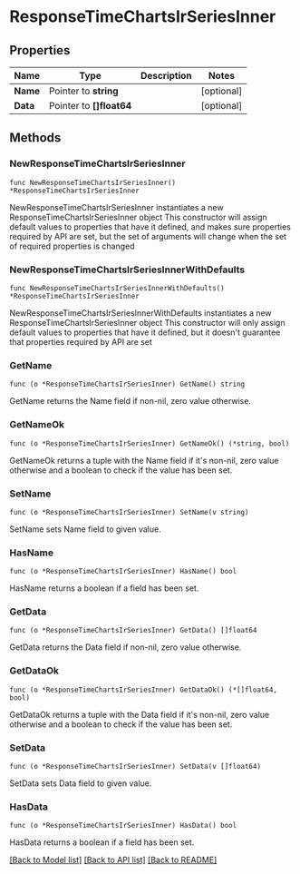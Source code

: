 # ResponseTimeChartsIrSeriesInner

## Properties

Name | Type | Description | Notes
------------ | ------------- | ------------- | -------------
**Name** | Pointer to **string** |  | [optional] 
**Data** | Pointer to **[]float64** |  | [optional] 

## Methods

### NewResponseTimeChartsIrSeriesInner

`func NewResponseTimeChartsIrSeriesInner() *ResponseTimeChartsIrSeriesInner`

NewResponseTimeChartsIrSeriesInner instantiates a new ResponseTimeChartsIrSeriesInner object
This constructor will assign default values to properties that have it defined,
and makes sure properties required by API are set, but the set of arguments
will change when the set of required properties is changed

### NewResponseTimeChartsIrSeriesInnerWithDefaults

`func NewResponseTimeChartsIrSeriesInnerWithDefaults() *ResponseTimeChartsIrSeriesInner`

NewResponseTimeChartsIrSeriesInnerWithDefaults instantiates a new ResponseTimeChartsIrSeriesInner object
This constructor will only assign default values to properties that have it defined,
but it doesn't guarantee that properties required by API are set

### GetName

`func (o *ResponseTimeChartsIrSeriesInner) GetName() string`

GetName returns the Name field if non-nil, zero value otherwise.

### GetNameOk

`func (o *ResponseTimeChartsIrSeriesInner) GetNameOk() (*string, bool)`

GetNameOk returns a tuple with the Name field if it's non-nil, zero value otherwise
and a boolean to check if the value has been set.

### SetName

`func (o *ResponseTimeChartsIrSeriesInner) SetName(v string)`

SetName sets Name field to given value.

### HasName

`func (o *ResponseTimeChartsIrSeriesInner) HasName() bool`

HasName returns a boolean if a field has been set.

### GetData

`func (o *ResponseTimeChartsIrSeriesInner) GetData() []float64`

GetData returns the Data field if non-nil, zero value otherwise.

### GetDataOk

`func (o *ResponseTimeChartsIrSeriesInner) GetDataOk() (*[]float64, bool)`

GetDataOk returns a tuple with the Data field if it's non-nil, zero value otherwise
and a boolean to check if the value has been set.

### SetData

`func (o *ResponseTimeChartsIrSeriesInner) SetData(v []float64)`

SetData sets Data field to given value.

### HasData

`func (o *ResponseTimeChartsIrSeriesInner) HasData() bool`

HasData returns a boolean if a field has been set.


[[Back to Model list]](../README.md#documentation-for-models) [[Back to API list]](../README.md#documentation-for-api-endpoints) [[Back to README]](../README.md)


